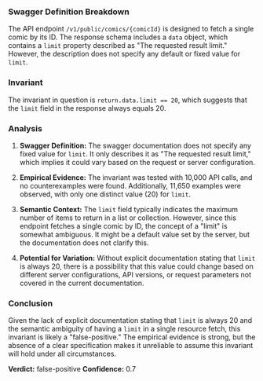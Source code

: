 ### Swagger Definition Breakdown
The API endpoint `/v1/public/comics/{comicId}` is designed to fetch a single comic by its ID. The response schema includes a `data` object, which contains a `limit` property described as "The requested result limit." However, the description does not specify any default or fixed value for `limit`.

### Invariant
The invariant in question is `return.data.limit == 20`, which suggests that the `limit` field in the response always equals 20.

### Analysis
1. **Swagger Definition:** The swagger documentation does not specify any fixed value for `limit`. It only describes it as "The requested result limit," which implies it could vary based on the request or server configuration.

2. **Empirical Evidence:** The invariant was tested with 10,000 API calls, and no counterexamples were found. Additionally, 11,650 examples were observed, with only one distinct value (20) for `limit`.

3. **Semantic Context:** The `limit` field typically indicates the maximum number of items to return in a list or collection. However, since this endpoint fetches a single comic by ID, the concept of a "limit" is somewhat ambiguous. It might be a default value set by the server, but the documentation does not clarify this.

4. **Potential for Variation:** Without explicit documentation stating that `limit` is always 20, there is a possibility that this value could change based on different server configurations, API versions, or request parameters not covered in the current documentation.

### Conclusion
Given the lack of explicit documentation stating that `limit` is always 20 and the semantic ambiguity of having a `limit` in a single resource fetch, this invariant is likely a "false-positive." The empirical evidence is strong, but the absence of a clear specification makes it unreliable to assume this invariant will hold under all circumstances.

**Verdict:** false-positive
**Confidence:** 0.7
